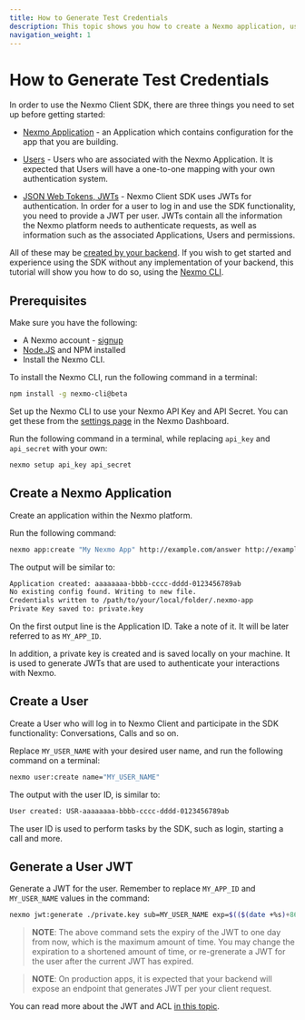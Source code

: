 ```yaml
---
title: How to Generate Test Credentials
description: This topic shows you how to create a Nexmo application, users and tokens.
navigation_weight: 1
---
```


# How to Generate Test Credentials

In order to use the Nexmo Client SDK, there are three things you need to set up before getting started:

* [Nexmo Application](/conversation/concepts/application) - an Application which contains configuration for the app that you are building.

* [Users](/conversation/concepts/user) - Users who are associated with the Nexmo Application. It is expected that Users will have a one-to-one mapping with your own authentication system.

* [JSON Web Tokens, JWTs](https://jwt.io/) - Nexmo Client SDK uses JWTs for authentication. In order for a user to log in and use the SDK functionality, you need to provide a JWT per user. JWTs contain all the information the Nexmo platform needs to authenticate requests, as well as information such as the associated Applications, Users and permissions.

All of these may be [created by your backend](/conversation/overview). 
If you wish to get started and experience using the SDK without any implementation of your backend, this tutorial will show you how to do so, using the [Nexmo CLI](https://github.com/Nexmo/nexmo-cli).

## Prerequisites

Make sure you have the following:

* A Nexmo account - [signup](https://dashboard.nexmo.com)
* [Node.JS](https://nodejs.org/en/download/) and NPM installed
* Install the Nexmo CLI.

To install the Nexmo CLI, run the following command in a terminal:

```bash
npm install -g nexmo-cli@beta
```

Set up the Nexmo CLI to use your Nexmo API Key and API Secret. You can get these from the [settings page](https://dashboard.nexmo.com/settings) in the Nexmo Dashboard.

Run the following command in a terminal, while replacing `api_key` and `api_secret` with your own:

```bash
nexmo setup api_key api_secret
```

## Create a Nexmo Application

Create an application within the Nexmo platform.

Run the following command:

```bash
nexmo app:create "My Nexmo App" http://example.com/answer http://example.com/event --type=rtc --keyfile=private.key
```

The output will be similar to:

```bash
Application created: aaaaaaaa-bbbb-cccc-dddd-0123456789ab
No existing config found. Writing to new file.
Credentials written to /path/to/your/local/folder/.nexmo-app
Private Key saved to: private.key
```

On the first output line is the Application ID. Take a note of it. It will be later referred to as `MY_APP_ID`.

In addition, a private key is created and is saved locally on your machine. It is used to generate JWTs that are used to authenticate your interactions with Nexmo.

## Create a User

Create a User who will log in to Nexmo Client and participate in the SDK functionality: Conversations, Calls and so on.

Replace `MY_USER_NAME` with your desired user name, and run the following command on a terminal:

```bash
nexmo user:create name="MY_USER_NAME"
```

The output with the user ID, is similar to:

```sh
User created: USR-aaaaaaaa-bbbb-cccc-dddd-0123456789ab
```

The user ID is used to perform tasks by the SDK, such as login, starting a call and more.

## Generate a User JWT

Generate a JWT for the user. Remember to replace `MY_APP_ID` and `MY_USER_NAME` values in the command:

```bash
nexmo jwt:generate ./private.key sub=MY_USER_NAME exp=$(($(date +%s)+86400)) acl='/**' application_id=MY_APP_ID
```

> **NOTE**: The above command sets the expiry of the JWT to one day from now, which is the maximum amount of time. You may change the expiration to a shortened amount of time, or re-grenerate a JWT for the user after the current JWT has expired.


> **NOTE**: On production apps, it is expected that your backend will expose an endpoint that generates JWT per your client request.

You can read more about the JWT and ACL [in this topic](/client-sdk/concepts/jwt-acl).

